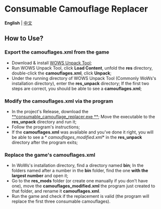 # Consumable Camouflage Replacer

**English** | [中文](README.md)

## How to Use?

### Export the camouflages.xml from the game

- Download &
  install [WOWS Unpack Tool](https://forum.worldofwarships.eu/topic/113847-all-wows-unpack-tool-unpack-game-client-resources/);
- Run WOWS Unpack Tool, click **Load Content**, unfold the **res** directory, double-click the **camouflages.xml**,
  click **Unpack**;
- Under the running directory of WOWS Unpack Tool (Commonly WoWs\'s installation directory), enter the **res_unpack**
  directory; If the first two steps are correct, you should be able to see a **camouflages.xml**;

### Modify the camouflages.xml via the program

- In the project\'s Release, download the [**consumable_camouflage_replacer.exe
  **](https://github.com/MikhailTapio/ConsumableCamouflageReplacer/releases/download/1.0.0/consumable_camouflage_replacer.exe);
  Move the executable to the **res_unpack** directory and run it;
- Follow the program\'s instructions;
- If the **camouflages.xml** was available and you\'ve done it right, you will be able to see a *
  *camouflages_modified.xml** in the **res_unpack** directory after the program exits;

### Replace the game\'s camouflages.xml

- In WoWs\'s installation directory, find a directory named **bin**; In the folders named after a number in the **bin**
  folder, find the one **with the largest number** and open it;
- Go to the **res_mods** folder (or create one manually if you don't have one), move the **camouflages_modified.xml**
  the program just created to that folder, and rename it **camouflages.xml**.
- Run the game and check if the replacement is valid (the program will replace the first three consumable camouflages).